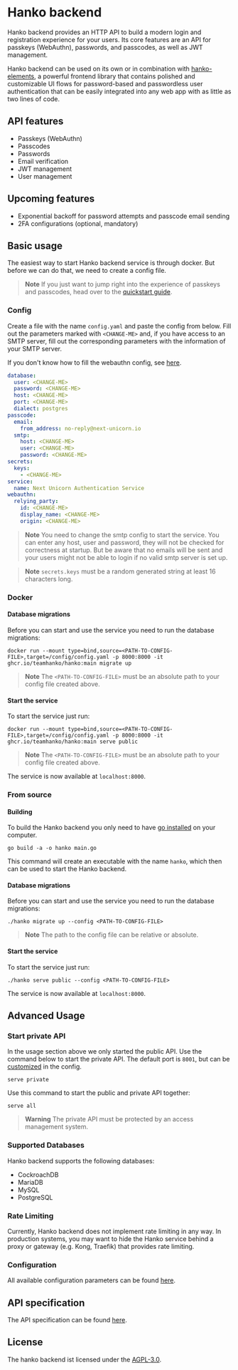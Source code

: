 # Hanko backend

Hanko backend provides an HTTP API to build a modern login and registration experience for your users. Its core features are an API for passkeys (WebAuthn), passwords, and passcodes, as well as JWT management.

Hanko backend can be used on its own or in combination with [hanko-elements](../elements), a powerful frontend library that contains polished and customizable UI flows for password-based and passwordless user authentication that can be easily integrated into any web app with as little as two lines of code.

## API features

- Passkeys (WebAuthn)
- Passcodes
- Passwords
- Email verification
- JWT management
- User management

## Upcoming features

- Exponential backoff for password attempts and passcode email sending
- 2FA configurations (optional, mandatory)

## Basic usage

The easiest way to start Hanko backend service is through docker. But before we can do that, we need to create a config file.

> **Note** If you just want to jump right into the experience of passkeys and passcodes, head over to the [quickstart guide](../README.md#quickstart).

### Config

Create a file with the name `config.yaml` and paste the config from below. Fill out the parameters marked with `<CHANGE-ME>` and, if you have access to an SMTP server, fill out the corresponding parameters with the information of your SMTP server.

If you don't know how to fill the webauthn config, see [here](./docs/Config.md#web-authentication).

```yaml
database:
  user: <CHANGE-ME>
  password: <CHANGE-ME>
  host: <CHANGE-ME>
  port: <CHANGE-ME>
  dialect: postgres
passcode:
  email:
    from_address: no-reply@next-unicorn.io
  smtp:
    host: <CHANGE-ME>
    user: <CHANGE-ME>
    password: <CHANGE-ME>
secrets:
  keys:
    - <CHANGE-ME>
service:
  name: Next Unicorn Authentication Service
webauthn:
  relying_party:
    id: <CHANGE-ME>
    display_name: <CHANGE-ME>
    origin: <CHANGE-ME>
```

> **Note** You need to change the smtp config to start the service. You can enter any host, user and password,
> they will not be checked for correctness at startup. But be aware that no emails will be sent
> and your users might not be able to login if no valid smtp server is set up.

> **Note** `secrets.keys` must be a random generated string at least 16 characters long.

### Docker

#### Database migrations

Before you can start and use the service you need to run the database migrations:

```shell
docker run --mount type=bind,source=<PATH-TO-CONFIG-FILE>,target=/config/config.yaml -p 8000:8000 -it ghcr.io/teamhanko/hanko:main migrate up
```

> **Note** The `<PATH-TO-CONFIG-FILE>` must be an absolute path to your config file created above.

#### Start the service

To start the service just run:

```shell
docker run --mount type=bind,source=<PATH-TO-CONFIG-FILE>,target=/config/config.yaml -p 8000:8000 -it ghcr.io/teamhanko/hanko:main serve public
```

> **Note** The `<PATH-TO-CONFIG-FILE>` must be an absolute path to your config file created above.

The service is now available at `localhost:8000`.

### From source

#### Building

To build the Hanko backend you only need to have [go installed](https://go.dev/doc/install) on your computer.

```shell
go build -a -o hanko main.go
```

This command will create an executable with the name `hanko`, which then can be used to start the Hanko backend.

#### Database migrations

Before you can start and use the service you need to run the database migrations:

```shell
./hanko migrate up --config <PATH-TO-CONFIG-FILE>
```

> **Note** The path to the config file can be relative or absolute.

#### Start the service

To start the service just run:

```shell
./hanko serve public --config <PATH-TO-CONFIG-FILE>
```

The service is now available at `localhost:8000`.

## Advanced Usage

### Start private API

In the usage section above we only started the public API. Use the command below to start the private API. The default
port is `8001`, but can be [customized](./docs/Config.md) in the config.

```shell
serve private
```

Use this command to start the public and private API together:

```shell
serve all
```

> **Warning** The private API must be protected by an access management system.

### Supported Databases

Hanko backend supports the following databases:

- CockroachDB
- MariaDB
- MySQL
- PostgreSQL

### Rate Limiting

Currently, Hanko backend does not implement rate limiting in any way. In production systems, you may want to hide the Hanko service
behind a proxy or gateway (e.g. Kong, Traefik) that provides rate limiting.

### Configuration

All available configuration parameters can be found [here](./docs/Config.md).

## API specification

The API specification can be found [here](https://teamhanko.github.io/hanko/).

## License

The hanko backend ist licensed under the [AGPL-3.0](LICENSE).
